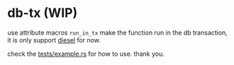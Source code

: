 # db-tx (WIP)

use attribute macros `run_in_tx` make the function run in the db transaction, it is only support [diesel](https://github.com/diesel-rs/diesel) for now.

check the [tests/example.rs](https://github.com/dimmy82/db-tx/blob/master/tests/example.rs) for how to use. thank you.
